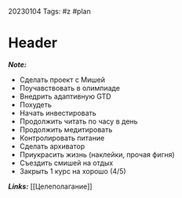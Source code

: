 20230104
Tags: #z #plan
# Header 

***Note:*** 

* Сделать проект с Мишей
* Поучавствовать в олимпиаде
* Внедрить адаптивную GTD
* Похудеть
* Начать инвестировать
* Продолжить читать по часу в день
* Продолжить медитировать
* Контролировать питание
* Сделать архиватор
* Приукрасить жизнь (наклейки, прочая фигня)
* Съездить смишей на отдых
* Закрыть 1 курс на хорошо (4/5)

***Links:*** [[Целеполагание]]

